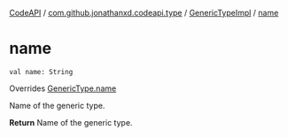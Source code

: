[CodeAPI](../../index.md) / [com.github.jonathanxd.codeapi.type](../index.md) / [GenericTypeImpl](index.md) / [name](.)

# name

`val name: String`

Overrides [GenericType.name](../-generic-type/name.md)

Name of the generic type.

**Return**
Name of the generic type.

